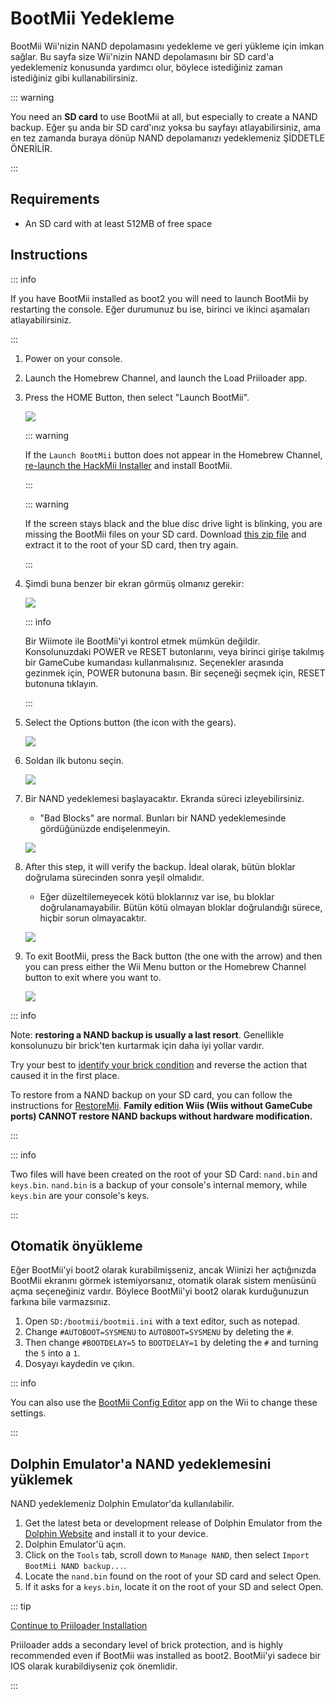 # BootMii Yedekleme

BootMii Wii'nizin NAND depolamasını yedekleme ve geri yükleme için imkan sağlar.
Bu sayfa size Wii'nizin NAND depolamasını bir SD card'a yedeklemeniz konusunda yardımcı olur, böylece istediğiniz zaman istediğiniz gibi kullanabilirsiniz.

::: warning

You need an **SD card** to use BootMii at all, but especially to create a NAND backup. Eğer şu anda bir SD card'ınız yoksa bu sayfayı atlayabilirsiniz, ama en tez zamanda buraya dönüp NAND depolamanızı yedeklemeniz ŞİDDETLE ÖNERİLİR.

:::

## Requirements

- An SD card with at least 512MB of free space

## Instructions

::: info

If you have BootMii installed as boot2 you will need to launch BootMii by restarting the console. Eğer durumunuz bu ise, birinci ve ikinci aşamaları atlayabilirsiniz.

:::

1. Power on your console.

2. Launch the Homebrew Channel, and launch the Load Priiloader app.

3. Press the HOME Button, then select "Launch BootMii".

    ![](/images/bootmii/BootMii_HBC.png)

    ::: warning

    If the `Launch BootMii` button does not appear in the Homebrew Channel, [re-launch the HackMii Installer](hackmii) and install BootMii.

    :::

    ::: warning

    If the screen stays black and the blue disc drive light is blinking, you are missing the BootMii files on your SD card. Download [this zip file](/assets/files/bootmii_sd_files.zip) and extract it to the root of your SD card, then try again.

    :::

4. Şimdi buna benzer bir ekran görmüş olmanız gerekir:

    ![](/images/bootmii/BootMii_Main.png)

    ::: info

    Bir Wiimote ile BootMii'yi kontrol etmek mümkün değildir.
    Konsolunuzdaki POWER ve RESET butonlarını, veya birinci girişe takılmış bir GameCube kumandası kullanmalısınız.
    Seçenekler arasında gezinmek için, POWER butonuna basın. Bir seçeneği seçmek için, RESET butonuna tıklayın.

    :::

5. Select the Options button (the icon with the gears).

    ![](/images/bootmii/BootMii_Gears.png)

6. Soldan ilk butonu seçin.

    ![](/images/bootmii/BootMii_Backup.png)

7. Bir NAND yedeklemesi başlayacaktır. Ekranda süreci izleyebilirsiniz.

    - "Bad Blocks" are normal. Bunları bir NAND yedeklemesinde gördüğünüzde endişelenmeyin.

    ![](/images/bootmii/BootMii_NAND_Backup.png)

8. After this step, it will verify the backup. İdeal olarak, bütün bloklar doğrulama sürecinden sonra yeşil olmalıdır.

    - Eğer düzeltilemeyecek kötü bloklarınız var ise, bu bloklar doğrulanamayabilir. Bütün kötü olmayan bloklar doğrulandığı sürece, hiçbir sorun olmayacaktır.

    ![](/images/bootmii/BootMii_NAND_Backup_Verify.png)

9. To exit BootMii, press the Back button (the one with the arrow) and then you can press either the Wii Menu button or the Homebrew Channel button to exit where you want to.

    ![](/images/bootmii/BootMii_Return.png)

::: info

Note: **restoring a NAND backup is usually a last resort**. Genellikle konsolunuzu bir brick'ten kurtarmak için daha iyi yollar vardır.

Try your best to [identify your brick condition](bricks) and reverse the action that caused it in the first place.

To restore from a NAND backup on your SD card, you can follow the instructions for [RestoreMii](bootmiirecover).
**Family edition Wiis (Wiis without GameCube ports) CANNOT restore NAND backups without hardware modification.**

:::

::: info

Two files will have been created on the root of your SD Card: `nand.bin` and `keys.bin`. `nand.bin` is a backup of your console's internal memory, while `keys.bin` are your console's keys.

:::

## Otomatik önyükleme

Eğer BootMii'yi boot2 olarak kurabilmişseniz, ancak Wiinizi her açtığınızda BootMii ekranını görmek istemiyorsanız, otomatik olarak sistem menüsünü açma seçeneğiniz vardır. Böylece BootMii'yi boot2 olarak kurduğunuzun farkına bile varmazsınız.

1. Open `SD:/bootmii/bootmii.ini` with a text editor, such as notepad.
2. Change `#AUTOBOOT=SYSMENU` to `AUTOBOOT=SYSMENU` by deleting the `#`.
3. Then change `#BOOTDELAY=5` to `BOOTDELAY=1` by deleting the `#` and turning the `5` into a `1`.
4. Dosyayı kaydedin ve çıkın.

::: info

You can also use the [BootMii Config Editor](https://oscwii.org/library/app/BootMiiConfigurationEditor) app on the Wii to change these settings.

:::

## Dolphin Emulator'a NAND yedeklemesini yüklemek

NAND yedeklemeniz Dolphin Emulator'da kullanılabilir.

1. Get the latest beta or development release of Dolphin Emulator from the [Dolphin Website](https://dolphin-emu.org/) and install it to your device.
2. Dolphin Emulator'ü açın.
3. Click on the `Tools` tab, scroll down to `Manage NAND`, then select `Import BootMii NAND backup...`.
4. Locate the `nand.bin` found on the root of your SD card and select Open.
5. If it asks for a `keys.bin`, locate it on the root of your SD and select Open.

::: tip

[Continue to Priiloader Installation](priiloader)

Priiloader adds a secondary level of brick protection, and is highly recommended even if BootMii was installed as boot2. BootMii'yi sadece bir IOS olarak kurabildiyseniz çok önemlidir.

:::
